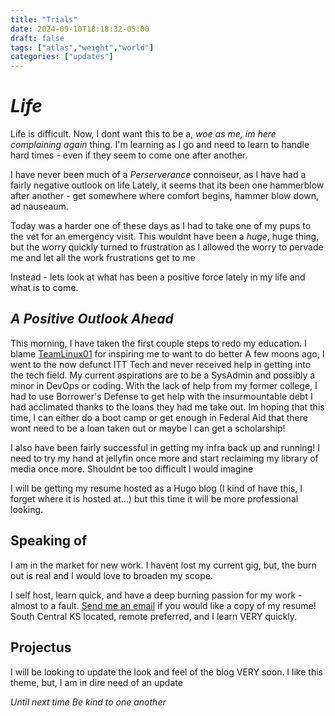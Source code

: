 ```yaml
---
title: "Trials"
date: 2024-09-10T18:18:32-05:00
draft: false
tags: ["atlas","weight","world"]
categories: ["updates"]
---
```


# *Life* #

Life is difficult. Now, I dont want this to be a, *woe as me, im here complaining again* thing. 
I'm learning as I go and need to learn to handle hard times - even if they seem to come one after another.

I have never been much of a *Perserverance* connoiseur, as I have had a fairly negative outlook on life
Lately, it seems that its been one hammerblow after another - get somewhere where comfort begins, hammer blow down, ad nauseaum.

Today was a harder one of these days as I had to take one of my pups to the vet for an emergency visit. 
This wouldnt have been a *huge*, huge thing, but the worry quickly turned to frustration as I allowed the worry to pervade me and let all the work frustrations get to me

Instead - lets look at what has been a positive force lately in my life and what is to come. 

## *A Positive Outlook Ahead* ##

This morning, I have taken the first couple steps to redo my education. I blame [TeamLinux01](https://daniel.melzaks.com) for inspiring me to want to do better
A few moons ago, I went to the now defunct ITT Tech and never received help in getting into the tech field. My current aspirations are to be a SysAdmin and possibly a minor in DevOps or coding.
With the lack of help from my former college, I had to use Borrower's Defense to get help with the insurmountable debt I had acclimated thanks to the loans they had me take out. 
Im hoping that this time, I can either do a boot camp or get enough in Federal Aid that there wont need to be a loan taken out or maybe I can get a scholarship!

I also have been fairly successful in getting my infra back up and running! I need to try my hand at jellyfin once more and start reclaiming my library of media once more. Shouldnt be too difficult I would imagine

I will be getting my resume hosted as a Hugo blog (I kind of have this, I forget where it is hosted at...) but this time it will be more professional looking.

## Speaking of ##

I am in the market for new work. I havent lost my current gig, but, the burn out is real and I would love to broaden my scope. 

I self host, learn quick, and have a deep burning passion for my work - almost to a fault. [Send me an email](mailto:goldendragonhaku@gmail.com) if you would like a copy of my resume!
South Central KS located, remote preferred, and I learn VERY quickly. 

## Projectus ##

I will be looking to update the look and feel of the blog VERY soon. I like this theme, but, I am in dire need of an update

*Until next time*
*Be kind to one another*
